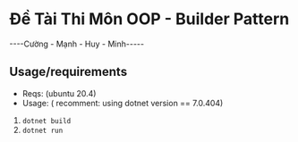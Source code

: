 # Đề Tài Thi Môn OOP - Builder Pattern
----Cường - Mạnh - Huy - Minh-----
## Usage/requirements
+ Reqs: (ubuntu 20.4)
+ Usage: ( recomment: using dotnet version == 7.0.404)
1. `dotnet build`
2. `dotnet run`



